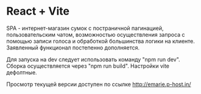 # React + Vite

SPA - интернет-магазин сумок с постраничной пагинацией, пользовательским чатом, возможностью осуществления запроса с помощью записи голоса и обработкой большинства логики на клиенте.
Заявленный функционал постепенно дополняется.


Для запуска на dev следует использовать команду "npm run dev".
Сборка осуществляется через "npm run build".
Настройки vite дефолтные.

Просмотр текущей версии доступен по ссылке http://emarie.p-host.in/ 
